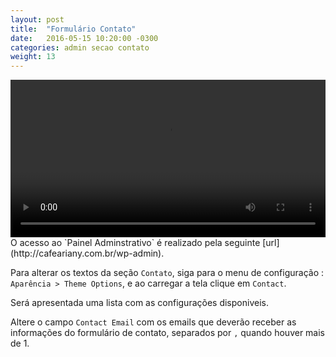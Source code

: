 ```yaml
---
layout: post
title:  "Formulário Contato"
date:   2016-05-15 10:20:00 -0300
categories: admin secao contato
weight: 13
---
```

<video controls preload='metadata' onclick='(function(el){ if(el.paused) el.play(); else el.pause() })(this)' style="width: 100%;max-width: 720px;">
  <source src='{{ site.baseurl }}/css/video/12_Emails_contato.webm' type='video/webm; codecs="vp8, vorbis"'>
</video>
O acesso ao `Painel Adminstrativo` é realizado pela seguinte [url](http://cafeariany.com.br/wp-admin).

Para alterar os textos da seção `Contato`, siga para o menu de configuração : `Aparência > Theme Options`, e ao carregar a tela clique em `Contact`.

Será apresentada uma lista com as configurações disponiveis. 

Altere o campo `Contact Email` com os emails que deverão receber as informações do formulário de contato, separados por `,` quando houver mais de 1.